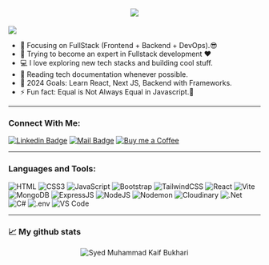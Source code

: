 <h1 align="center">
  <a href="https://git.io/typing-svg">
    <img src="https://readme-typing-svg.herokuapp.com/?lines=Hello,+There!+👋;This+is+Muhammad+Kaif...;Nice+to+meet+you!&center=true&size=30">
  </a>
</h1>

![](https://komarev.com/ghpvc/?username=SMKBukhari&color=brightgreen)

- 🔭 Focusing on FullStack (Frontend + Backend + DevOps).😎
- 🌱 Trying to become an expert in Fullstack development ❤
- 💻 I love exploring new tech stacks and building cool stuff.
- 📰 Reading tech documentation whenever possible.
- 🥅 2024 Goals: Learn React, Next JS, Backend with Frameworks.
- ⚡ Fun fact: Equal is Not Always Equal in Javascript.🤣

---

### Connect With Me:

[![Linkedin Badge](https://img.shields.io/badge/LinkedIn-0077B5?style=for-the-badge&logo=linkedin&logoColor=white)](https://www.linkedin.com/in/smkbukhari/)
[![Mail Badge](https://img.shields.io/badge/Gmail-D14836?style=for-the-badge&logo=gmail&logoColor=white)](mailto:s.mkb2524@outlook.com)
[![Buy me a Coffee](https://img.shields.io/badge/Buy%20Me%20A%20Coffee-FFDD00.svg?style=for-the-badge&logo=Buy-Me-A-Coffee&logoColor=black)](https://buymeacoffee.com/smkbukhari)

---

### Languages and Tools:

![HTML](https://img.shields.io/badge/HTML5-E34F26.svg?style=for-the-badge&logo=HTML5&logoColor=white)
![CSS3](https://img.shields.io/badge/CSS3-1572B6.svg?style=for-the-badge&logo=CSS3&logoColor=white)
![JavaScript](https://img.shields.io/badge/JavaScript-F7DF1E.svg?style=for-the-badge&logo=JavaScript&logoColor=black)
![Bootstrap](https://img.shields.io/badge/Bootstrap-7952B3.svg?style=for-the-badge&logo=Bootstrap&logoColor=white)
![TailwindCSS](https://img.shields.io/badge/Tailwind%20CSS-06B6D4.svg?style=for-the-badge&logo=Tailwind-CSS&logoColor=white)
![React](https://img.shields.io/badge/React-61DAFB.svg?style=for-the-badge&logo=React&logoColor=black)
![Vite](https://img.shields.io/badge/Vite-646CFF.svg?style=for-the-badge&logo=Vite&logoColor=white)
![MongoDB](https://img.shields.io/badge/MongoDB-47A248.svg?style=for-the-badge&logo=MongoDB&logoColor=white)
![ExpressJS](https://img.shields.io/badge/Express-000000.svg?style=for-the-badge&logo=Express&logoColor=white)
![NodeJS](https://img.shields.io/badge/Node.js-5FA04E.svg?style=for-the-badge&logo=nodedotjs&logoColor=white)
![Nodemon](https://img.shields.io/badge/Nodemon-76D04B.svg?style=for-the-badge&logo=Nodemon&logoColor=white)
![Cloudinary](https://img.shields.io/badge/Cloudinary-3448C5.svg?style=for-the-badge&logo=Cloudinary&logoColor=white)
![.Net](https://img.shields.io/badge/.NET-512BD4.svg?style=for-the-badge&logo=dotnet&logoColor=white)
![C#](https://img.shields.io/badge/Csharp-A8B9CC.svg?style=for-the-badge&logo=Csharp&logoColor=black)
![.env](https://img.shields.io/badge/.ENV-ECD53F.svg?style=for-the-badge&logo=dotenv&logoColor=black)
![VS Code](https://img.shields.io/badge/VisualStudio-2C2B30?style=for-the-badge&logo=VisualStudioCode&logoColor=007ACC)

---

### 📈 My github stats

<p align="center"> <img src="https://github-readme-stats.vercel.app/api?username=SMKBukhari&show_icons=true&theme=gotham" alt="Syed Muhammad Kaif Bukhari" />

